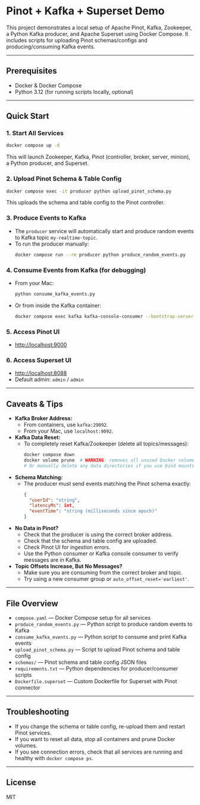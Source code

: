 # Pinot + Kafka + Superset Demo

This project demonstrates a local setup of Apache Pinot, Kafka, Zookeeper, a Python Kafka producer, and Apache Superset using Docker Compose. It includes scripts for uploading Pinot schemas/configs and producing/consuming Kafka events.

---

## Prerequisites
- Docker & Docker Compose
- Python 3.12 (for running scripts locally, optional)

---

## Quick Start

### 1. Start All Services
```sh
docker compose up -d
```
This will launch Zookeeper, Kafka, Pinot (controller, broker, server, minion), a Python producer, and Superset.

### 2. Upload Pinot Schema & Table Config
```sh
docker compose exec -it producer python upload_pinot_schema.py
```
This uploads the schema and table config to the Pinot controller.

### 3. Produce Events to Kafka
- The `producer` service will automatically start and produce random events to Kafka topic `my-realtime-topic`.
- To run the producer manually:
  ```sh
  docker compose run --rm producer python produce_random_events.py
  ```

### 4. Consume Events from Kafka (for debugging)
- From your Mac:
  ```sh
  python consume_kafka_events.py
  ```
- Or from inside the Kafka container:
  ```sh
  docker compose exec kafka kafka-console-consumer --bootstrap-server kafka:29092 --topic my-realtime-topic --from-beginning
  ```

### 5. Access Pinot UI
- [http://localhost:9000](http://localhost:9000)

### 6. Access Superset UI
- [http://localhost:8088](http://localhost:8088)
- Default admin: `admin` / `admin`

---

## Caveats & Tips

- **Kafka Broker Address:**
  - From containers, use `kafka:29092`.
  - From your Mac, use `localhost:9092`.
- **Kafka Data Reset:**
  - To completely reset Kafka/Zookeeper (delete all topics/messages):
    ```sh
    docker compose down
    docker volume prune  # WARNING: removes all unused Docker volumes
    # Or manually delete any data directories if you use bind mounts
    ```
- **Schema Matching:**
  - The producer must send events matching the Pinot schema exactly:
    ```json
    {
      "userId": "string",
      "latencyMs": int,
      "eventTime": "string (milliseconds since epoch)"
    }
    ```
- **No Data in Pinot?**
  - Check that the producer is using the correct broker address.
  - Check that the schema and table config are uploaded.
  - Check Pinot UI for ingestion errors.
  - Use the Python consumer or Kafka console consumer to verify messages are in Kafka.
- **Topic Offsets Increase, But No Messages?**
  - Make sure you are consuming from the correct broker and topic.
  - Try using a new consumer group or `auto_offset_reset='earliest'`.

---

## File Overview
- `compose.yaml` — Docker Compose setup for all services
- `produce_random_events.py` — Python script to produce random events to Kafka
- `consume_kafka_events.py` — Python script to consume and print Kafka events
- `upload_pinot_schema.py` — Script to upload Pinot schema and table config
- `schemas/` — Pinot schema and table config JSON files
- `requirements.txt` — Python dependencies for producer/consumer scripts
- `Dockerfile.superset` — Custom Dockerfile for Superset with Pinot connector

---

## Troubleshooting
- If you change the schema or table config, re-upload them and restart Pinot services.
- If you want to reset all data, stop all containers and prune Docker volumes.
- If you see connection errors, check that all services are running and healthy with `docker compose ps`.

---

## License
MIT
